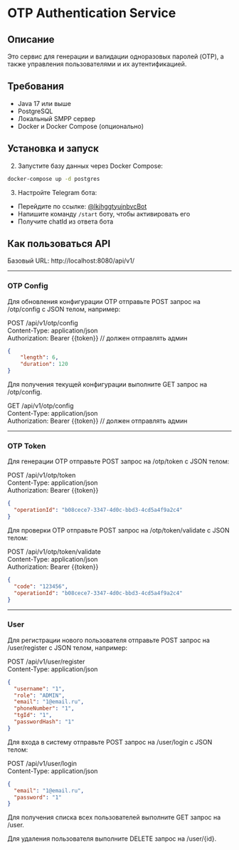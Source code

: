 # OTP Authentication Service

## Описание
Это сервис для генерации и валидации одноразовых паролей (OTP), а также управления пользователями и их аутентификацией.


## Требования

- Java 17 или выше
- PostgreSQL
- Локальный SMPP сервер
- Docker и Docker Compose (опционально)

## Установка и запуск

2. Запустите базу данных через Docker Compose:
```bash
docker-compose up -d postgres
```

3. Настройте Telegram бота:
- Перейдите по ссылке: [@lkjhggtyujnbvcBot](https://t.me/@lkjhggtyujnbvcBot)
- Напишите команду `/start` боту, чтобы активировать его
- Получите chatId из ответа бота

## Как пользоваться API

Базовый URL:
http://localhost:8080/api/v1/

---

### OTP Config

Для обновления конфигурации OTP отправьте POST запрос на /otp/config с JSON телом, например:

POST /api/v1/otp/config  
Content-Type: application/json  
Authorization: Bearer {{token}} // должен отправлять админ  

```json
{
    "length": 6,
    "duration": 120
}
```

Для получения текущей конфигурации выполните GET запрос на /otp/config.

GET /api/v1/otp/config  
Content-Type: application/json  
Authorization: Bearer {{token}} // должен отправлять админ  

---

### OTP Token

Для генерации OTP отправьте POST запрос на /otp/token с JSON телом:

POST /api/v1/otp/token  
Content-Type: application/json  
Authorization: Bearer {{token}}  

```json
{
  "operationId": "b08cece7-3347-4d0c-bbd3-4cd5a4f9a2c4"
}
```

Для проверки OTP отправьте POST запрос на /otp/token/validate с JSON телом:

POST /api/v1/otp/token/validate  
Content-Type: application/json  
Authorization: Bearer {{token}}  

```json
{
  "code": "123456",
  "operationId": "b08cece7-3347-4d0c-bbd3-4cd5a4f9a2c4"
}
```
---

### User

Для регистрации нового пользователя отправьте POST запрос на /user/register с JSON телом, например:

POST /api/v1/user/register  
Content-Type: application/json  

```json
{
  "username": "1",
  "role": "ADMIN",
  "email": "1@email.ru",
  "phoneNumber": "1",
  "tgId": "1",
  "passwordHash": "1"
}
```

Для входа в систему отправьте POST запрос на /user/login с JSON телом:

POST /api/v1/user/login  
Content-Type: application/json  

```json
{
  "email": "1@email.ru",
  "password": "1"
}
```

Для получения списка всех пользователей выполните GET запрос на /user.

Для удаления пользователя выполните DELETE запрос на /user/{id}.